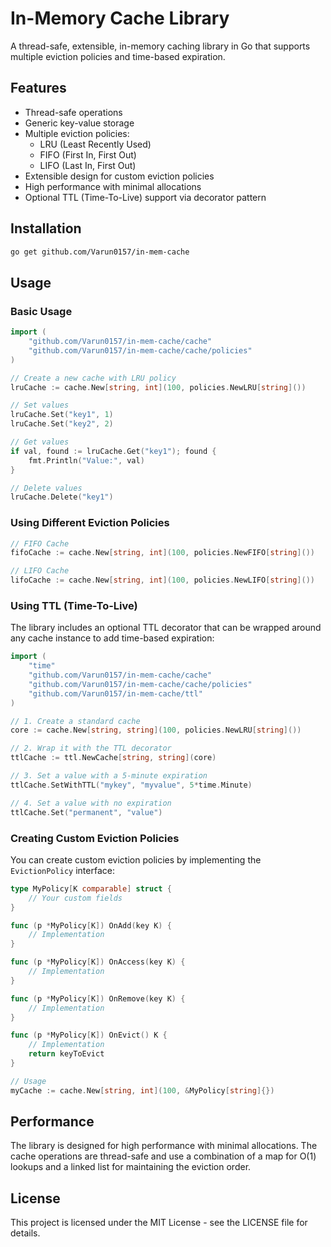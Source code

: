 # In-Memory Cache Library

A thread-safe, extensible, in-memory caching library in Go that supports multiple eviction policies and time-based expiration.

## Features

- Thread-safe operations
- Generic key-value storage
- Multiple eviction policies:
  - LRU (Least Recently Used)
  - FIFO (First In, First Out)
  - LIFO (Last In, First Out)
- Extensible design for custom eviction policies
- High performance with minimal allocations
- Optional TTL (Time-To-Live) support via decorator pattern

## Installation

```bash
go get github.com/Varun0157/in-mem-cache
```

## Usage

### Basic Usage

```go
import (
    "github.com/Varun0157/in-mem-cache/cache"
    "github.com/Varun0157/in-mem-cache/cache/policies"
)

// Create a new cache with LRU policy
lruCache := cache.New[string, int](100, policies.NewLRU[string]())

// Set values
lruCache.Set("key1", 1)
lruCache.Set("key2", 2)

// Get values
if val, found := lruCache.Get("key1"); found {
    fmt.Println("Value:", val)
}

// Delete values
lruCache.Delete("key1")
```

### Using Different Eviction Policies

```go
// FIFO Cache
fifoCache := cache.New[string, int](100, policies.NewFIFO[string]())

// LIFO Cache
lifoCache := cache.New[string, int](100, policies.NewLIFO[string]())
```

### Using TTL (Time-To-Live)

The library includes an optional TTL decorator that can be wrapped around any cache instance to add time-based expiration:

```go
import (
    "time"
    "github.com/Varun0157/in-mem-cache/cache"
    "github.com/Varun0157/in-mem-cache/cache/policies"
    "github.com/Varun0157/in-mem-cache/ttl"
)

// 1. Create a standard cache
core := cache.New[string, string](100, policies.NewLRU[string]())

// 2. Wrap it with the TTL decorator
ttlCache := ttl.NewCache[string, string](core)

// 3. Set a value with a 5-minute expiration
ttlCache.SetWithTTL("mykey", "myvalue", 5*time.Minute)

// 4. Set a value with no expiration
ttlCache.Set("permanent", "value")
```

### Creating Custom Eviction Policies

You can create custom eviction policies by implementing the `EvictionPolicy` interface:

```go
type MyPolicy[K comparable] struct {
    // Your custom fields
}

func (p *MyPolicy[K]) OnAdd(key K) {
    // Implementation
}

func (p *MyPolicy[K]) OnAccess(key K) {
    // Implementation
}

func (p *MyPolicy[K]) OnRemove(key K) {
    // Implementation
}

func (p *MyPolicy[K]) OnEvict() K {
    // Implementation
    return keyToEvict
}

// Usage
myCache := cache.New[string, int](100, &MyPolicy[string]{})
```

## Performance

The library is designed for high performance with minimal allocations. The cache operations are thread-safe and use a combination of a map for O(1) lookups and a linked list for maintaining the eviction order.

## License

This project is licensed under the MIT License - see the LICENSE file for details.
